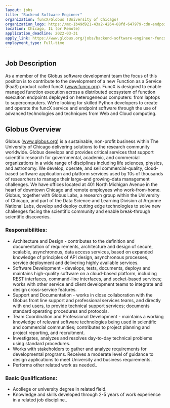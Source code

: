 ```yaml
---
layout: jobs
title: "Backend Software Engineer"
organization: funcX/Globus (University of Chicago)
organization_logo: https://mc-1b49d921-43a2-4264-88fd-647979-cdn-endpoint.azureedge.net/-/jssmedia/images/logo-background.svg
location: Chicago, IL (or Remote)
application_deadline: 2022-03-31
apply_link: https://www.globus.org/jobs/backend-software-engineer-funcx
employment_type: Full-time
---
```



## Job Description

As a member of the Globus software development team the focus of this position is to contribute to the development of a new Function as a Service (FaaS) product called funcX (www.funcx.org). FuncX is designed to enable managed function execution across a distributed ecosystem of function execution endpoints deployed on heterogeneous computers: from laptops to supercomputers. We’re looking for skilled Python developers to create and operate the funcX service and endpoint software through the use of advanced technologies and techniques from Web and Cloud computing.

## Globus Overview

Globus (www.globus.org) is a sustainable, non-profit business within The University of Chicago delivering solutions to the research community worldwide. Globus develops and provides critical services that support scientific research for governmental, academic, and commercial organizations in a wide range of disciplines including life sciences, physics, and astronomy.  We develop, operate, and sell commercial-quality, cloud-based software application and platform services used by 10s of thousands of researchers to manage their large–and growing–data management challenges. We have offices located at 401 North Michigan Avenue in the heart of downtown Chicago and remote employees who work-from-home.  Globus, together with Globus Labs, a research group within the University of Chicago, and part of the Data Science and Learning Division at Argonne National Labs, develop and deploy cutting edge technologies to solve new challenges facing the scientific community and enable break-through scientific discoveries.

### Responsibilities: 

- Architecture and Design - contributes to the definition and documentation of requirements, architecture and design of secure, scalable, asynchronous, data access services, based on expanded knowledge of principles of API design, asynchronous processes, service deployment and delivering highly available services. 
- Software Development - develops, tests, documents, deploys and maintains high-quality software on a cloud-based platform, including REST interfaces, command-line interfaces, and socket-based services; works with other service and client development teams to integrate and design cross-service features.
- Support and Documentation - works in close collaboration with the Globus front line support and professional services teams, and directly with end users, to provide technical support services; documents standard operating procedures and protocols.
- Team Coordination and Professional Development - maintains a working knowledge of relevant software technologies being used in scientific and commercial communities; contributes to  project planning and project reporting, and recruitment.
- Investigates, analyzes and resolves day-to-day technical problems using standard procedures. 
- Works with stakeholders to gather and analyze requirements for developmental programs. Receives a moderate level of guidance to design applications to meet University and business requirements.
- Performs other related work as needed..
 
### Basic Qualifications:

- Acollege or university degree in related field.
- Knowledge and skills developed through 2-5 years of work experience in a related job discipline..
